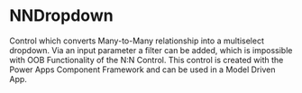 # NNDropdown
Control which converts Many-to-Many relationship into a multiselect dropdown. Via an input parameter a filter can be added, which is impossible with OOB Functionality of the N:N Control. This control is created with the Power Apps Component Framework and can be used in a Model Driven App.
